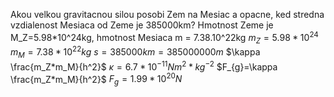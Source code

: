 Akou velkou gravitacnou silou posobi Zem na Mesiac a opacne, ked stredna vzdialenost Mesiaca od Zeme je 385000km? Hmotnost Zeme je M_Z=5.98*10^24kg, hmotnost Mesiaca m = 7.38.10^22kg
$m_Z=5.98*10^{24}$
$m_M=7.38*10^{22}kg$
$s= 385000km = 385000000m$
$\kappa \frac{m_Z*m_M}{h^2}$
$\kappa =6.7*10^{-11}Nm^2*kg^{-2}$
$F_{g}=\kappa \frac{m_Z*m_M}{h^2}$
$F_g=1.99*10^{20}N$
